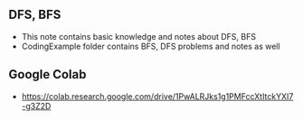 ## DFS, BFS

- This note contains basic knowledge and notes about DFS, BFS
- CodingExample folder contains BFS, DFS problems and notes as well

## Google Colab
- https://colab.research.google.com/drive/1PwALRJks1g1PMFccXtItckYXI7-g3Z2D